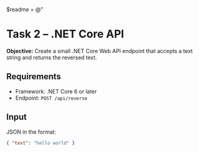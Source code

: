 $readme = @"
# Task 2 – .NET Core API

**Objective:** Create a small .NET Core Web API endpoint that accepts a text string and returns the reversed text.

## Requirements
- Framework: .NET Core 6 or later
- Endpoint: `POST /api/reverse`

## Input
JSON in the format:
```json
{ "text": "hello world" }